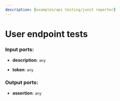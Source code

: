 ```yaml
---
description: [examples/api testing/junit reporter]
---
```


# User endpoint tests

### Input ports:

* __description__: ` any `


* __token__: ` any `

### Output ports:

* __assertion__: ` any `

